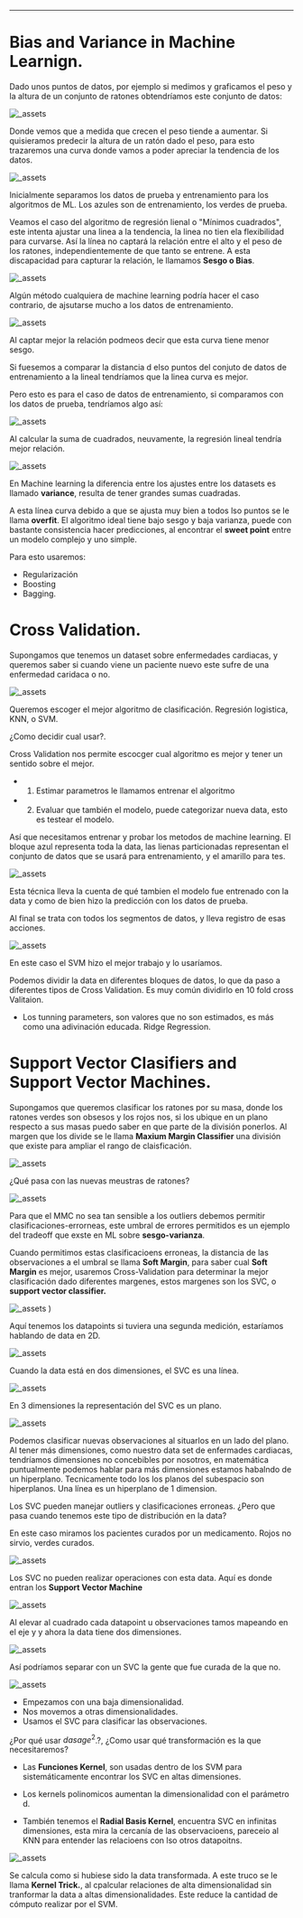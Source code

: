 

______________________________________________________________



# Bias and Variance in Machine Learnign.

Dado unos puntos de datos, por ejemplo si medimos y graficamos el peso y la altura de un conjunto de ratones obtendríamos este conjunto de datos:


![_assets](_assets_ds/Datapoints.PNG)


Donde vemos que a medida que crecen el peso tiende a aumentar. Si quisieramos predecir la altura de un ratón dado el peso, para esto trazaremos una curva donde vamos a poder apreciar la tendencia de los datos. 


![_assets](_assets_ds/Datapoints_training.PNG)

Inicialmente separamos los datos de prueba y entrenamiento para los algoritmos de ML. Los azules son de entrenamiento, los verdes de prueba.


Veamos el caso del algoritmo de  regresión lienal o "Mínimos cuadrados", este intenta ajustar una linea a la tendencia, la linea no tien ela flexibilidad para curvarse. Así la línea no captará la relación entre el alto y el peso de los ratones, independientemente de que tanto se entrene. A esta discapacidad para capturar la relación, le llamamos **Sesgo o Bias**.

![_assets](_assets_ds/Linear_regresion.PNG)

Algún método cualquiera de machine learning podría hacer el caso contrario, de ajsutarse mucho a los datos de entrenamiento.


![_assets](_assets_ds/Squig_1.PNG)

Al captar mejor la relación podmeos decir que esta curva tiene menor sesgo.

Si fuesemos a comparar la distancia d elso puntos del conjuto de datos de entrenamiento a la lineal tendríamos que la linea curva es mejor.



Pero esto es para el caso de datos de entrenamiento, si comparamos con los datos de prueba, tendríamos algo así:


![_assets](_assets_ds/Compare.PNG)

Al calcular la suma de cuadrados, neuvamente, la regresión lineal tendría mejor relación.

![_assets](_assets_ds/Compare_1.PNG)


En Machine learning la diferencia entre los ajustes entre los datasets es llamado **variance**, resulta de tener grandes sumas cuadradas.

A esta línea curva debido a que se ajusta muy bien a todos lso puntos se le llama **overfit**. El algoritmo ideal tiene bajo sesgo y baja varianza, puede con bastante consistencia hacer predicciones, al encontrar el **sweet point** entre un modelo complejo y uno simple. 


Para esto usaremos:

- Regularización
- Boosting
- Bagging.


# Cross Validation.

Supongamos que tenemos un dataset sobre enfermedades cardiacas,  y queremos saber si cuando viene un paciente nuevo este sufre de una enfermedad caridaca o no.

![_assets](_assets_ds/HeartDisease.PNG)

Queremos escoger el mejor algoritmo de clasificación. Regresión logistica, KNN, o SVM.


¿Como decidir cual usar?.

Cross Validation nos permite escocger cual algoritmo es mejor y tener un sentido sobre el mejor.

- 1. Estimar parametros le llamamos entrenar el algoritmo
- 2. Evaluar que también el modelo, puede categorizar nueva data, esto es testear el modelo.


Así que necesitamos entrenar y probar los metodos de machine learning. El bloque azul representa toda la data, las lienas particionadas representan el conjunto de datos que se usará para entrenamiento, y el amarillo para tes.

![_assets](_assets_ds/Cross_validatin.PNG)

Esta técnica lleva la cuenta de qué tambien el modelo fue entrenado con la data y como de bien hizo la predicción con los datos de prueba.

Al final se trata con todos los segmentos de datos, y lleva registro de esas acciones.

![_assets](_assets_ds/Cross_validatin_1.PNG)

En este caso el SVM hizo el mejor trabajo y lo usaríamos. 

Podemos dividir la data en diferentes bloques de datos, lo que da paso a diferentes tipos de Cross Validation. Es muy común dividirlo en 10 fold cross Valitaion.

- Los tunning parameters, son valores que no son estimados, es más como una adivinación educada. Ridge Regression.


# Support Vector Clasifiers and Support Vector Machines.


Supongamos que queremos clasificar los ratones por su masa, donde los ratones verdes son obsesos y los rojos nos, si los ubique en un plano respecto a sus masas puedo saber en que parte de la división ponerlos. Al margen que los divide se le llama **Maxium Margin Classifier** una división que existe para ampliar el rango de claisficación.

![_assets](_assets_ds/Trehsold.PNG)

¿Qué pasa con las nuevas meustras de ratones?


![_assets](_assets_ds/Trehsold_outliers.PNG)

Para que el MMC no sea tan sensible a los outliers debemos permitir clasificaciones-errorneas, este umbral de errores permitidos es un ejemplo del tradeoff que exste en ML sobre **sesgo-varianza**.


Cuando permitimos estas clasificacioens erroneas, la distancia de las observaciones a el umbral se llama **Soft Margin**, para saber cual **Soft Margin** es mejor, usaremos Cross-Validation para determinar la mejor clasificación dado diferentes margenes, estos margenes son los SVC, o **support vector classifier.**


![_assets](_assets_ds/suport_vectors.PNG)
)

Aquí tenemos los datapoints si tuviera una segunda medición, estaríamos hablando de data en 2D.

![_assets](_assets_ds/Datapoints_2.PNG)

Cuando la data está en dos dimensiones, el SVC es una línea.

![_assets](_assets_ds/suport_vectors_2.PNG)

En 3 dimensiones la representación del SVC es un plano.

![_assets](_assets_ds/suport_vectors_3.PNG)


Podemos clasificar nuevas observaciones al situarlos en un lado del plano. Al tener más dimensiones, como nuestro data set de enfermades cardiacas, tendríamos dimensiones no concebibles por nosotros, en matemática puntualmente podemos hablar para  más dimensiones estamos habalndo de un hiperplano. Tecnicamente todo los los planos del subespacio son hiperplanos. Una línea es un hiperplano de 1 dimension. 


Los SVC pueden manejar outliers y clasificaciones erroneas. ¿Pero que pasa cuando tenemos este tipo de distribución en la data?

En este caso miramos los pacientes curados por un medicamento. Rojos no sirvio, verdes curados.

![_assets](_assets_ds/suport_vectors_4.PNG)


Los SVC no pueden realizar operaciones con esta data. Aquí es donde entran los **Support Vector Machine**


![_assets](_assets_ds/svm_1.PNG)

Al elevar al cuadrado cada datapoint u observaciones tamos mapeando en el eje y y ahora la data tiene dos dimensiones.


![_assets](_assets_ds/svm_2.PNG)

Así podríamos separar con un SVC la gente que fue curada de la que no.

![_assets](_assets_ds/svm_3.PNG)


- Empezamos con una baja dimensionalidad.
- Nos movemos a otras dimensionalidades.
- Usamos el SVC para clasificar las observaciones.


¿Por qué usar $dasage^2$.?, ¿Como usar qué transformación es la que necesitaremos?

- Las **Funciones Kernel**, son usadas dentro de los SVM para sistemáticamente encontrar los SVC en altas dimensiones.

- Los kernels polinomicos aumentan la dimensionalidad con el parámetro d.

- También tenemos el **Radial Basis Kernel**, encuentra SVC en infinitas dimensiones, esta mira la cercanía de las observacioens, pareceio al KNN para entender las relacioens con lso otros datapoitns.


![_assets](_assets_ds/svm_4.PNG)

Se calcula como si hubiese sido la data transformada. A este truco se le llama **Kernel Trick.**, al cpalcular relaciones de alta dimensionalidad sin tranformar la data a altas dimensionalidades. Este reduce la cantidad de cómputo realizar por el SVM.